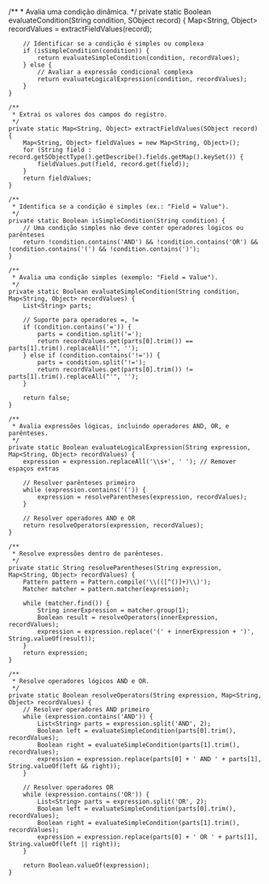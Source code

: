/**
     * Avalia uma condição dinâmica.
     */
    private static Boolean evaluateCondition(String condition, SObject record) {
        Map<String, Object> recordValues = extractFieldValues(record);

        // Identificar se a condição é simples ou complexa
        if (isSimpleCondition(condition)) {
            return evaluateSimpleCondition(condition, recordValues);
        } else {
            // Avaliar a expressão condicional complexa
            return evaluateLogicalExpression(condition, recordValues);
        }
    }

    /**
     * Extrai os valores dos campos do registro.
     */
    private static Map<String, Object> extractFieldValues(SObject record) {
        Map<String, Object> fieldValues = new Map<String, Object>();
        for (String field : record.getSObjectType().getDescribe().fields.getMap().keySet()) {
            fieldValues.put(field, record.get(field));
        }
        return fieldValues;
    }

    /**
     * Identifica se a condição é simples (ex.: "Field = Value").
     */
    private static Boolean isSimpleCondition(String condition) {
        // Uma condição simples não deve conter operadores lógicos ou parênteses
        return !condition.contains('AND') && !condition.contains('OR') && !condition.contains('(') && !condition.contains(')');
    }

    /**
     * Avalia uma condição simples (exemplo: "Field = Value").
     */
    private static Boolean evaluateSimpleCondition(String condition, Map<String, Object> recordValues) {
        List<String> parts;

        // Suporte para operadores =, !=
        if (condition.contains('=')) {
            parts = condition.split('=');
            return recordValues.get(parts[0].trim()) == parts[1].trim().replaceAll("'", '');
        } else if (condition.contains('!=')) {
            parts = condition.split('!=');
            return recordValues.get(parts[0].trim()) != parts[1].trim().replaceAll("'", '');
        }

        return false;
    }

    /**
     * Avalia expressões lógicas, incluindo operadores AND, OR, e parênteses.
     */
    private static Boolean evaluateLogicalExpression(String expression, Map<String, Object> recordValues) {
        expression = expression.replaceAll('\\s+', ' '); // Remover espaços extras

        // Resolver parênteses primeiro
        while (expression.contains('(')) {
            expression = resolveParentheses(expression, recordValues);
        }

        // Resolver operadores AND e OR
        return resolveOperators(expression, recordValues);
    }

    /**
     * Resolve expressões dentro de parênteses.
     */
    private static String resolveParentheses(String expression, Map<String, Object> recordValues) {
        Pattern pattern = Pattern.compile('\\(([^()]+)\\)');
        Matcher matcher = pattern.matcher(expression);

        while (matcher.find()) {
            String innerExpression = matcher.group(1);
            Boolean result = resolveOperators(innerExpression, recordValues);
            expression = expression.replace('(' + innerExpression + ')', String.valueOf(result));
        }
        return expression;
    }

    /**
     * Resolve operadores lógicos AND e OR.
     */
    private static Boolean resolveOperators(String expression, Map<String, Object> recordValues) {
        // Resolver operadores AND primeiro
        while (expression.contains('AND')) {
            List<String> parts = expression.split('AND', 2);
            Boolean left = evaluateSimpleCondition(parts[0].trim(), recordValues);
            Boolean right = evaluateSimpleCondition(parts[1].trim(), recordValues);
            expression = expression.replace(parts[0] + ' AND ' + parts[1], String.valueOf(left && right));
        }

        // Resolver operadores OR
        while (expression.contains('OR')) {
            List<String> parts = expression.split('OR', 2);
            Boolean left = evaluateSimpleCondition(parts[0].trim(), recordValues);
            Boolean right = evaluateSimpleCondition(parts[1].trim(), recordValues);
            expression = expression.replace(parts[0] + ' OR ' + parts[1], String.valueOf(left || right));
        }

        return Boolean.valueOf(expression);
    }
